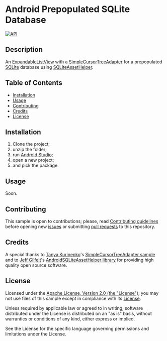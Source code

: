 # Android Prepopulated SQLite Database

[![API](https://img.shields.io/badge/API-17%2B-brightgreen.svg?style=flat)](https://developer.android.com/about/versions/android-4.2)

## Description
An [ExpandableListView](https://developer.android.com/reference/android/widget/ExpandableListView) with a [SimpleCursorTreeAdapter](https://developer.android.com/reference/android/widget/SimpleCursorTreeAdapter) for a prepopulated [SQLite](https://www.sqlite.org/index.html) database using [SQLiteAssetHelper](https://github.com/jgilfelt/android-sqlite-asset-helper).

## Table of Contents
* [Installation](#installation)
* [Usage](#usage)
* [Contributing](#contributing)
* [Credits](#credits)
* [License](#license)

## Installation
1. Clone the project;
2. unzip the folder;
3. run [Android Studio](https://d.android.com/studio/);
4. open a new project;
5. and pick the package.

## Usage
Soon.

## Contributing
This sample is open to contributions; please, read [Contributing guidelines](/CONTRIBUTING.md) before opening new [issues](https://github.com/JorgeAmVF/android-prepopulated-sqlite-database/issues) or submitting [pull requests](https://github.com/JorgeAmVF/android-prepopulated-sqlite-database/issues/pulls) to this repository.

## Credits
A special thanks to [Tanya Kurinenko](https://github.com/tkurinenko)'s [SimpleCursorTreeAdapter sample](https://github.com/tkurinenko/strandr/tree/master/SimpleCursorTreeAdapter) and to [Jeff Gilfelt](https://github.com/jgilfelt)'s [AndroidSQLiteAssetHelper library](https://github.com/jgilfelt/android-sqlite-asset-helper) for providing high quality open source software.

## License
Licensed under the [Apache License, Version 2.0 (the "License")](http://www.apache.org/licenses/LICENSE-2.0); you may not use files of this sample except in compliance with its [License](/LICENSE).

Unless required by applicable law or agreed to in writing, software distributed under the License is distributed on an "as is" basis, without warranties or conditions of any kind, either express or implied.

See the License for the specific language governing permissions and limitations under the License.

